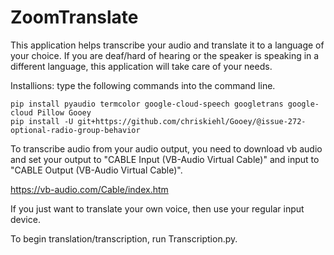 # ZoomTranslate

This application helps transcribe your audio and translate it to a language of your choice. If you
are deaf/hard of hearing or the speaker is speaking in a different language, this application will 
take care of your needs.

Installions: type the following commands into the command line.

```
pip install pyaudio termcolor google-cloud-speech googletrans google-cloud Pillow Gooey
pip install -U git+https://github.com/chriskiehl/Gooey/@issue-272-optional-radio-group-behavior
```

To transcribe audio from your audio output, you need to download vb audio and
set your output to "CABLE Input (VB-Audio Virtual Cable)" and input to
"CABLE Output (VB-Audio Virtual Cable)".

https://vb-audio.com/Cable/index.htm

If you just want to translate your own voice, then use your regular input device.

To begin translation/transcription, run Transcription.py.
